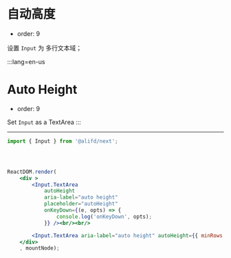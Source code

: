 # 自动高度

- order: 9

设置 `Input` 为 多行文本域；

:::lang=en-us

# Auto Height

- order: 9

Set `Input` as a TextArea
:::

---

````jsx
import { Input } from '@alifd/next';




ReactDOM.render(
    <div >
        <Input.TextArea
            autoHeight
            aria-label="auto height"
            placeholder="autoHeight"
            onKeyDown={(e, opts) => {
                console.log('onKeyDown', opts);
            }} /><br/><br/>

        <Input.TextArea aria-label="auto height" autoHeight={{ minRows: 2, maxRows: 6 }} />
    </div>
    , mountNode);
````
